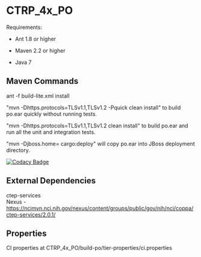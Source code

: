 # CTRP_4x_PO

Requirements:

  * Ant 1.8 or higher

  * Maven 2.2 or higher

  * Java 7
 

Maven Commands
-------------
ant -f build-lite.xml install 

"mvn -Dhttps.protocols=TLSv1.1,TLSv1.2 -Pquick clean install" to build po.ear quickly without running tests.

"mvn -Dhttps.protocols=TLSv1.1,TLSv1.2 clean install" to build po.ear and run all the unit and integration tests.

"mvn -Djboss.home=<po jboss home> cargo:deploy" will copy po.ear into JBoss deployment directory.


[![Codacy Badge](https://api.codacy.com/project/badge/Grade/3fa6a9e70cbb4d468f1823bdadc26690)](https://www.codacy.com/app/FNLCR/CTRP_4x_PO?utm_source=github.com&utm_medium=referral&utm_content=CBIIT/CTRP_4x_PO&utm_campaign=badger)


External Dependencies
---------------------
ctep-services  
Nexus -  https://ncimvn.nci.nih.gov/nexus/content/groups/public/gov/nih/nci/coppa/ctep-services/2.0.1/

Properties
----------
CI properties at  CTRP_4x_PO/build-po/tier-properties/ci.properties

